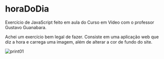 # horaDoDia
 Exercício de JavaScript feito em aula do Curso em Vídeo com o professor Gustavo Guanabara. 
 
 Achei um exercício bem legal de fazer. Consiste em uma aplicação web que diz a hora e carrega uma imagem, além de alterar a cor de fundo do site.

![print01](https://github.com/gabrielagamino/horaDoDia/assets/106332483/1066f035-df7b-410a-a99a-4c6acd2b6ada)

